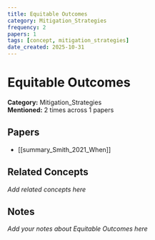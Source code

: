 ```yaml
---
title: Equitable Outcomes
category: Mitigation_Strategies
frequency: 2
papers: 1
tags: [concept, mitigation_strategies]
date_created: 2025-10-31
---
```


# Equitable Outcomes

**Category:** Mitigation_Strategies  
**Mentioned:** 2 times across 1 papers

## Papers

- [[summary_Smith_2021_When]]

## Related Concepts

*Add related concepts here*

## Notes

*Add your notes about Equitable Outcomes here*
